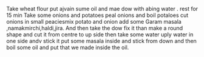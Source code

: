 Take wheat flour put ajvain sume oil and mae dow with abing water . rest for 15 min 
Take some onions and potatoes peal onions and boil potaloes cut onions in small peaciesmix potato and onion add some Garam masala ,namakmirchi,haldi,jira.
And then take the dow fix it than make a round shape and cut it from centre to up side then take some water uply water in one side andv stick it put some masala inside and stick from down and then boil some oil and put that we made inside the oil.